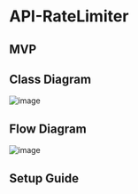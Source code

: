 # API-RateLimiter

## MVP

## Class Diagram
![image](https://user-images.githubusercontent.com/22850961/208228133-ab93b178-4803-4f6c-afa8-8218779189e8.png)

## Flow Diagram
![image](https://user-images.githubusercontent.com/22850961/208235701-3a083753-48be-4271-a80b-535c375f4154.png)

## Setup Guide

###
